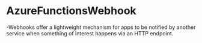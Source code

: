 # AzureFunctionsWebhook

-Webhooks offer a lightweight mechanism for apps to be notified by another service when something of interest happens via an HTTP endpoint.
